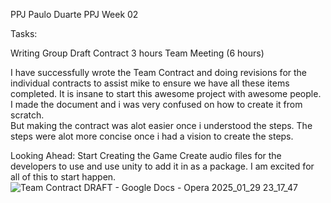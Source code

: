 PPJ
Paulo Duarte PPJ Week 02

Tasks:

Writing Group Draft Contract 3 hours
Team Meeting (6 hours)

I have successfully wrote the Team Contract and doing revisions for the individual contracts to assist mike to ensure we have all these items completed. 
It is insane to start this awesome project with awesome people.  I made the document and i was very confused on how to create it from scratch.  
But making the contract was alot easier once i understood the steps.  The steps were alot more concise once i had a vision to create the steps.

Looking Ahead: 
Start Creating the Game
Create audio files for the developers to use and use unity to add it in as a package.
I am excited for all of this to start happen.  
![Team Contract DRAFT - Google Docs - Opera 2025_01_29 23_17_47](https://github.com/user-attachments/assets/0e6b3d81-231c-475e-9b60-5f17c87147ca)
